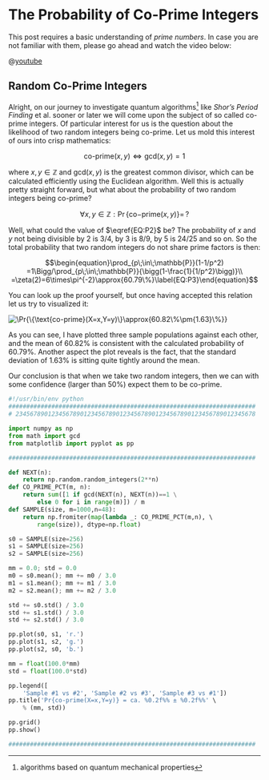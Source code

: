 # The Probability of Co-Prime Integers

This post requires a basic understanding of *prime numbers*. In case you are not familiar with them, please go ahead and watch the video below:

@[youtube](mIStB5X4U8M)

## Random Co-Prime Integers

Alright, on our journey to investigate quantum algorithms[^1] like *Shor’s Period Finding* et al. sooner or later we will come upon the subject of so called co-prime integers. Of particular interest for us is the question about the likelihood of two random integers being co-prime. Let us mold this interest of ours into crisp mathematics:

$$\begin{equation}
\text{co-prime}(x,y)\iff\text{gcd}(x,y)=1\label{EQ:P1}
\end{equation}$$

where $x,y∈\mathbb{Z}$ and $\text{gcd}(x,y)$ is the greatest common divisor, which can be calculated efficiently using the Euclidean algorithm. Well this is actually pretty straight forward, but what about the probability of two random integers being co-prime?

$$\begin{equation}
\forall{x,y}\in\mathbb{Z}:\Pr{\{\text{co−prime}(x,y)\}}=\,?\label{EQ:P2}
\end{equation}$$

Well, what could the value of $\eqref{EQ:P2}$ be? The probability of $x$ and $y$ not being divisible by $2$ is $3/4$, by $3$ is $8/9$, by $5$ is $24/25$ and so on. So the total probability that two random integers do not share prime factors is then:

$$\begin{equation}\prod_{p\;\in\;\mathbb{P}}(1-1/p^2)
=1\Bigg/\prod_{p\;\in\;\mathbb{P}}{\bigg(1-\frac{1}{1/p^2}\bigg)}\\
=\zeta(2)=6\times\pi^{-2}\approx{60.79\%}\label{EQ:P3}\end{equation}$$

You can look up the proof yourself, but once having accepted this relation let us try to visualized it:

![$\Pr{\{\text{co-prime}(X=x,Y=y)\}\approx{60.82\%\pm{1.63}\%}}$][2]

As you can see, I have plotted three sample populations against each other, and the mean of $60.82\%$ is consistent with the calculated probability of $60.79\%$. Another aspect the plot reveals is the fact, that the standard deviation of $1.63\%$ is sitting quite tightly around the mean.

Our conclusion is that when we take two random integers, then we can with some confidence (larger than $50\%$) expect them to be co-prime.

```python
#!/usr/bin/env python
#####################################################################
# 2345678901234567890123456789012345678901234567890123456789012345678

import numpy as np
from math import gcd
from matplotlib import pyplot as pp

#####################################################################

def NEXT(n):
    return np.random.random_integers(2**n)
def CO_PRIME_PCT(m, n):
    return sum([1 if gcd(NEXT(n), NEXT(n))==1 \
        else 0 for i in range(m)]) / m
def SAMPLE(size, m=1000,n=48):
    return np.fromiter(map(lambda _: CO_PRIME_PCT(m,n), \ 
        range(size)), dtype=np.float)

s0 = SAMPLE(size=256)
s1 = SAMPLE(size=256)
s2 = SAMPLE(size=256)

mm = 0.0; std = 0.0
m0 = s0.mean(); mm += m0 / 3.0
m1 = s1.mean(); mm += m1 / 3.0
m2 = s2.mean(); mm += m2 / 3.0

std += s0.std() / 3.0
std += s1.std() / 3.0
std += s2.std() / 3.0

pp.plot(s0, s1, 'r.')
pp.plot(s1, s2, 'g.')
pp.plot(s2, s0, 'b.')

mm = float(100.0*mm)
std = float(100.0*std)

pp.legend([
    'Sample #1 vs #2', 'Sample #2 vs #3', 'Sample #3 vs #1'])
pp.title('Pr{co-prime(X=x,Y=y)} = ca. %0.2f%% ± %0.2f%%' \
    % (mm, std))

pp.grid()
pp.show()

#####################################################################
```

[^1]: algorithms based on quantum mechanical properties 

[2]: https://2.bp.blogspot.com/-iyOVARV299U/VsTGyzuh8iI/AAAAAAAAAQ0/Jc7JrnUC5G8/s640/random-x-vs-y.png
